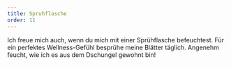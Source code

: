 ```yaml
---
title: Spruhflasche
order: 11
---
```


Ich freue mich auch, wenn du mich mit einer Sprühflasche befeuchtest. Für ein perfektes Wellness-Gefühl besprühe meine Blätter täglich. Angenehm feucht, wie ich es aus dem Dschungel gewohnt bin\!
